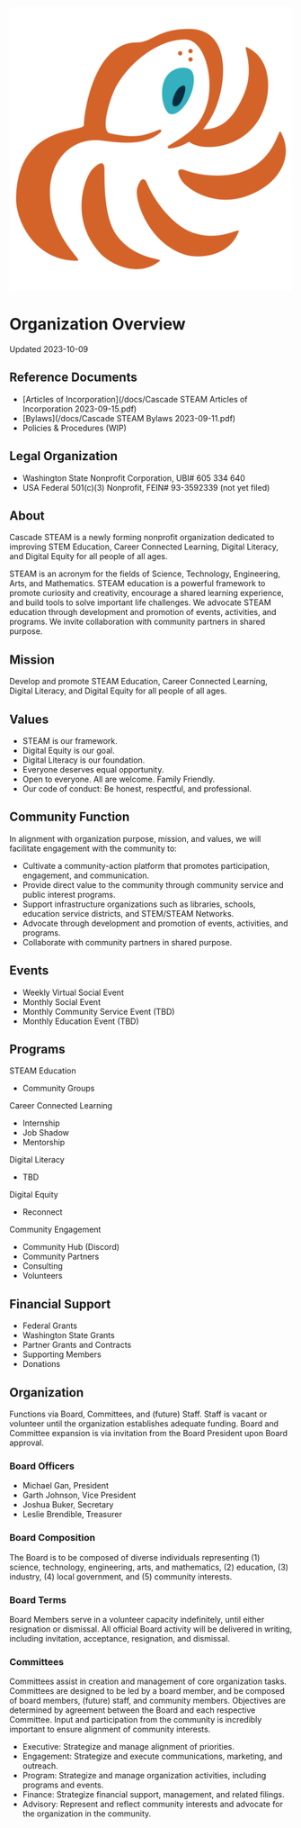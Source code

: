<style>
  .header {
    display: none;
  }
  .footer {
    display: none;
  }
</style>

[![Cascade STEAM Mark](/assets/images/Cascade_STEAM_mark_primary.svg)](https://cascadesteam.org)

# Organization Overview
Updated 2023-10-09

## Reference Documents
- [Articles of Incorporation](/docs/Cascade STEAM Articles of Incorporation 2023-09-15.pdf)
- [Bylaws](/docs/Cascade STEAM Bylaws 2023-09-11.pdf)
- Policies & Procedures (WIP)

## Legal Organization
- Washington State Nonprofit Corporation, UBI# 605 334 640
- USA Federal 501(c)(3) Nonprofit, FEIN# 93-3592339 (not yet filed)

## About
Cascade STEAM is a newly forming nonprofit organization dedicated to improving STEM Education, Career Connected Learning, Digital Literacy, and Digital Equity for all people of all ages.

STEAM is an acronym for the fields of Science, Technology, Engineering, Arts, and Mathematics. STEAM education is a powerful framework to promote curiosity and creativity, encourage a shared learning experience, and build tools to solve important life challenges. We advocate STEAM education through development and promotion of events, activities, and programs. We invite collaboration with community partners in shared purpose.

## Mission
Develop and promote STEAM Education, Career Connected Learning, Digital Literacy, and Digital Equity for all people of all ages.

## Values
- STEAM is our framework.
- Digital Equity is our goal.
- Digital Literacy is our foundation.
- Everyone deserves equal opportunity.
- Open to everyone. All are welcome. Family Friendly.
- Our code of conduct: Be honest, respectful, and professional.

## Community Function

In alignment with organization purpose, mission, and values, we will facilitate engagement with the community to:

- Cultivate a community-action platform that promotes participation, engagement, and communication.
- Provide direct value to the community through community service and public interest programs.
- Support infrastructure organizations such as libraries, schools, education service districts, and STEM/STEAM Networks.
- Advocate through development and promotion of events, activities, and programs.
- Collaborate with community partners in shared purpose.

## Events

- Weekly Virtual Social Event
- Monthly Social Event
- Monthly Community Service Event (TBD)
- Monthly Education Event (TBD)

## Programs
STEAM Education
- Community Groups

Career Connected Learning
- Internship
- Job Shadow
- Mentorship

Digital Literacy
- TBD

Digital Equity
- Reconnect

Community Engagement
- Community Hub (Discord)
- Community Partners
- Consulting
- Volunteers

## Financial Support
- Federal Grants
- Washington State Grants
- Partner Grants and Contracts
- Supporting Members
- Donations

## Organization
Functions via Board, Committees, and (future) Staff. Staff is vacant or volunteer until the organization establishes adequate funding. Board and Committee expansion is via invitation from the Board President upon Board approval.

### Board Officers
- Michael Gan, President
- Garth Johnson, Vice President
- Joshua Buker, Secretary
- Leslie Brendible, Treasurer

### Board Composition
The Board is to be composed of diverse individuals representing (1) science, technology, engineering, arts, and mathematics, (2) education, (3) industry, (4) local government, and (5) community interests.

### Board Terms
Board Members serve in a volunteer capacity indefinitely, until either resignation or dismissal. All official Board activity will be delivered in writing, including invitation, acceptance, resignation, and dismissal.

### Committees
Committees assist in creation and management of core organization tasks. Committees are designed to be led by a board member, and be composed of board members, (future) staff, and community members. Objectives are determined by agreement between the Board and each respective Committee. Input and participation from the community is incredibly important to ensure alignment of community interests.

- Executive: Strategize and manage alignment of priorities.
- Engagement: Strategize and execute communications, marketing, and outreach.
- Program: Strategize and manage organization activities, including programs and events.
- Finance: Strategize financial support, management, and related filings.
- Advisory: Represent and reflect community interests and advocate for the organization in the community.
